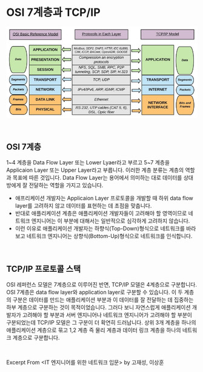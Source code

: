 # OSI 7계층과 TCP/IP

<img src="../images/osi-tcp.png" alt="http" width="600" style="margin-left: auto; margin-right: auto; display: block;"/>

&nbsp;

## OSI 7계층 

1~4 계층을 Data Flow Layer 또는 Lower Lyaer라고 부르고 5~7 계층을 Applicaion Layer 또는 Upper Layer라고 부릅니다. 이러한 계층 분류는 계층의 역할과 목표에 따른 것입니다. Data Flow Layer는 용어에서 의미하는 대로 데이터를 상대방에게 잘 전달하는 역할을 가지고 있습니다.

- 애프리케이션 개발자는 Applicaion Layer 프로토콜을 개발할 때 하위 data flow layer를 고려하지 않고 데이터를 표현하는 데 초점을 맞춥니다. 
- 반대로  애플리케이션 계층은 애플리케이션 개발자들이 고려해야 할 영역이므로 네트워크 엔지니어는 이 부분에 대해서는 일반적으로 심각하게 고려하지 않습니다. 
- 이런 이유로 애플리케이션 개발자는 하향식(Top-Down)형식으로 네트워크를 바라보고 네트워크 엔지니어는 상향식(Bottom-Up)형식으로 네트워크를 인식합니다.

&nbsp;

## TCP/IP 프로토콜 스택

OSI 레퍼런스 모델은 7계층으로 이루어진 반면, TCP/IP 모델은 4계층으로 구분합니다. OSI 7계층은 data flow layer와 application layer로 구분할 수 있습니다. 이 두 계층의 구분은 데이터를 만드는 애플리케이션 부분과 이 데이터를 잘 전달하는 데 집중하는 하부 계층으로 구분하는 것이 목적이었습니다. 그러다 보니 자연스럽게 애플리케이션 개발자가 고려해야 할 부분과 서버 엔지니어나 네트워크 엔지니어가 고려해야 할 부분이 구분되었는데 TCP/IP 모델은 그 구분이 더 확연히 드러납니다. 상위 3개 계층을 하나의 애플리케이션 계층으로 묶고 1,2 계층 즉 물리 계층과 데이터 링크 계층을 하나의 네트워크 계층으로 구분합니다.

&nbsp;

Excerpt From <IT 엔지니어를 위한 네트워크 입문> by 고재성, 이상훈